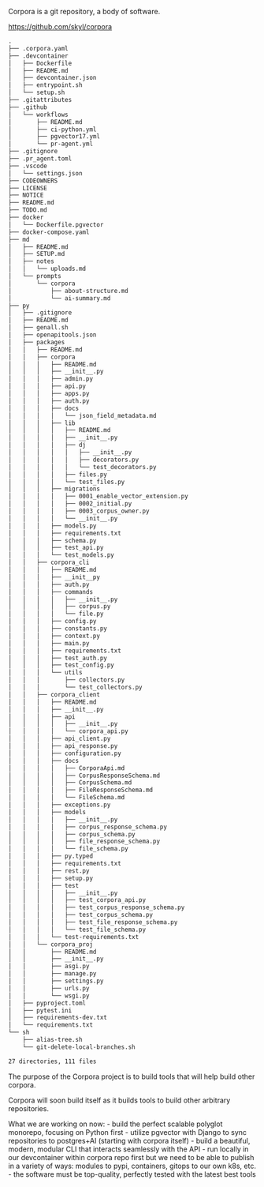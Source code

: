 Corpora is a git repository, a body of software.

https://github.com/skyl/corpora

```txt
.
├── .corpora.yaml
├── .devcontainer
│   ├── Dockerfile
│   ├── README.md
│   ├── devcontainer.json
│   ├── entrypoint.sh
│   └── setup.sh
├── .gitattributes
├── .github
│   └── workflows
│       ├── README.md
│       ├── ci-python.yml
│       ├── pgvector17.yml
│       └── pr-agent.yml
├── .gitignore
├── .pr_agent.toml
├── .vscode
│   └── settings.json
├── CODEOWNERS
├── LICENSE
├── NOTICE
├── README.md
├── TODO.md
├── docker
│   └── Dockerfile.pgvector
├── docker-compose.yaml
├── md
│   ├── README.md
│   ├── SETUP.md
│   ├── notes
│   │   └── uploads.md
│   └── prompts
│       └── corpora
│           ├── about-structure.md
│           └── ai-summary.md
├── py
│   ├── .gitignore
│   ├── README.md
│   ├── genall.sh
│   ├── openapitools.json
│   ├── packages
│   │   ├── README.md
│   │   ├── corpora
│   │   │   ├── README.md
│   │   │   ├── __init__.py
│   │   │   ├── admin.py
│   │   │   ├── api.py
│   │   │   ├── apps.py
│   │   │   ├── auth.py
│   │   │   ├── docs
│   │   │   │   └── json_field_metadata.md
│   │   │   ├── lib
│   │   │   │   ├── README.md
│   │   │   │   ├── __init__.py
│   │   │   │   ├── dj
│   │   │   │   │   ├── __init__.py
│   │   │   │   │   ├── decorators.py
│   │   │   │   │   └── test_decorators.py
│   │   │   │   ├── files.py
│   │   │   │   └── test_files.py
│   │   │   ├── migrations
│   │   │   │   ├── 0001_enable_vector_extension.py
│   │   │   │   ├── 0002_initial.py
│   │   │   │   ├── 0003_corpus_owner.py
│   │   │   │   └── __init__.py
│   │   │   ├── models.py
│   │   │   ├── requirements.txt
│   │   │   ├── schema.py
│   │   │   ├── test_api.py
│   │   │   └── test_models.py
│   │   ├── corpora_cli
│   │   │   ├── README.md
│   │   │   ├── __init__py
│   │   │   ├── auth.py
│   │   │   ├── commands
│   │   │   │   ├── __init__.py
│   │   │   │   ├── corpus.py
│   │   │   │   └── file.py
│   │   │   ├── config.py
│   │   │   ├── constants.py
│   │   │   ├── context.py
│   │   │   ├── main.py
│   │   │   ├── requirements.txt
│   │   │   ├── test_auth.py
│   │   │   ├── test_config.py
│   │   │   └── utils
│   │   │       ├── collectors.py
│   │   │       └── test_collectors.py
│   │   ├── corpora_client
│   │   │   ├── README.md
│   │   │   ├── __init__.py
│   │   │   ├── api
│   │   │   │   ├── __init__.py
│   │   │   │   └── corpora_api.py
│   │   │   ├── api_client.py
│   │   │   ├── api_response.py
│   │   │   ├── configuration.py
│   │   │   ├── docs
│   │   │   │   ├── CorporaApi.md
│   │   │   │   ├── CorpusResponseSchema.md
│   │   │   │   ├── CorpusSchema.md
│   │   │   │   ├── FileResponseSchema.md
│   │   │   │   └── FileSchema.md
│   │   │   ├── exceptions.py
│   │   │   ├── models
│   │   │   │   ├── __init__.py
│   │   │   │   ├── corpus_response_schema.py
│   │   │   │   ├── corpus_schema.py
│   │   │   │   ├── file_response_schema.py
│   │   │   │   └── file_schema.py
│   │   │   ├── py.typed
│   │   │   ├── requirements.txt
│   │   │   ├── rest.py
│   │   │   ├── setup.py
│   │   │   ├── test
│   │   │   │   ├── __init__.py
│   │   │   │   ├── test_corpora_api.py
│   │   │   │   ├── test_corpus_response_schema.py
│   │   │   │   ├── test_corpus_schema.py
│   │   │   │   ├── test_file_response_schema.py
│   │   │   │   └── test_file_schema.py
│   │   │   └── test-requirements.txt
│   │   └── corpora_proj
│   │       ├── README.md
│   │       ├── __init__.py
│   │       ├── asgi.py
│   │       ├── manage.py
│   │       ├── settings.py
│   │       ├── urls.py
│   │       └── wsgi.py
│   ├── pyproject.toml
│   ├── pytest.ini
│   ├── requirements-dev.txt
│   └── requirements.txt
└── sh
    ├── alias-tree.sh
    └── git-delete-local-branches.sh

27 directories, 111 files
```

The purpose of the Corpora project is to build tools that will help build other corpora.

Corpora will soon build itself as it builds tools to build other arbitrary repositories.

What we are working on now:
    - build the perfect scalable polyglot monorepo, focusing on Python first
    - utilize pgvector with Django to sync repositories to postgres+AI (starting with corpora itself)
    - build a beautiful, modern, modular CLI that interacts seamlessly with the API
    - run locally in our devcontainer within corpora repo first but we need to be able to publish in a variety of ways: modules to pypi, containers, gitops to our own k8s, etc.
    - the software must be top-quality, perfectly tested with the latest best tools
